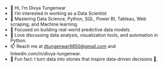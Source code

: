 - 👋 Hi, I’m Divya Tungenwar
- 👀 I’m interested in working as a Data Scientist
- 🌱 Mastering Data Science, Python, SQL, Power BI, Tableau, Web scraping, and Machine learning.
- 🔭 Focused on building real-world predictive data models.
- 💬 Love discussing data analysis, visualization tools, and automation in Python.
- 📫 Reach me at dtungenwar9850@gmail.com and linkedin.com/in/divya-tungenwar. 
- 🧠 Fun fact: I turn data into stories that inspire data-driven decisions 🚀.

<!---
ChaiLoops/ChaiLoops is a ✨ special ✨ repository because its `README.md` (this file) appears on your GitHub profile.
You can click the Preview link to take a look at your changes.
--->
